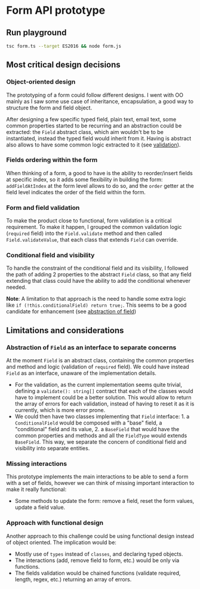 # Form API prototype

## Run playground

```bash
tsc form.ts --target ES2016 && node form.js
```

## Most critical design decisions

### Object-oriented design

The prototyping of a form could follow different designs. I went with OO mainly as I saw some use case of inheritance, encapsulation, a good way to structure the form and field object.

After designing a few specific typed field, plain text, email text, some common properties started to be recurring and an abstraction could be extracted: the `Field` abstract class, which aim wouldn't be to be instantiated, instead the typed field would inherit from it. Having is abstract also allows to have some common logic extracted to it (see [validation](#form-and-field-validation)).

### Fields ordering within the form

When thinking of a form, a good to have is the ability to reorder/insert fields at specific index, so it adds some flexibility in building the form: `addFieldAtIndex` at the form level allows to do so, and the `order` getter at the field level indicates the order of the field within the form.

### Form and field validation

To make the product close to functional, form validation is a critical requirement. To make it happen, I grouped the common validation logic (`required` field) into the `Field.validate` method and then called `Field.validateValue`, that each class that extends `Field` can override.

### Conditional field and visibility

To handle the constraint of the conditional field and its visibility, I followed the path of adding 2 properties to the abstract `Field` class, so that any field extending that class could have the ability to add the conditional whenever needed.

**Note**: A limitation to that approach is the need to handle some extra logic like `if (!this.conditionalField) return true;`. This seems to be a good candidate for enhancement (see [abstraction of field](#abstraction-of-field-as-an-interface-to-separate-concerns))

## Limitations and considerations

### Abstraction of `Field` as an interface to separate concerns

At the moment `Field` is an abstract class, containing the common properties and method and logic (validation of `required` field). We could have instead `Field` as an interface, unaware of the implementation details.

- For the validation, as the current implementation seems quite trivial, defining a `validate(): string[]` contract that each of the classes would have to implement could be a better solution. This would allow to return the array of errors for each validation, instead of having to reset it as it is currently, which is more error prone.
- We could then have two classes implementing that `Field` interface: 1. a `ConditionalField` would be composed with a "base" field, a "conditional" field and its value, 2. a `BaseField` that would have the common properties and methods and all the `FieldType` would extends `BaseField`. This way, we separate the concern of conditional field and visibility into separate entities.

### Missing interactions

This prototype implements the main interactions to be able to send a form with a set of fields, however we can think of missing important interaction to make it really functional:

- Some methods to update the form: remove a field, reset the form values, update a field value.

### Approach with functional design

Another approach to this challenge could be using functional design instead of object oriented. The implication would be:

- Mostly use of `types` instead of `classes`, and declaring typed objects.
- The interactions (add, remove field to form, etc.) would be only via functions.
- The fields validation would be chained functions (validate required, length, regex, etc.) returning an array of errors.
